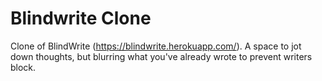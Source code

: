 # Blindwrite Clone
 Clone of BlindWrite (https://blindwrite.herokuapp.com/).
 A space to jot down thoughts, but blurring what you've already wrote to prevent writers block.
